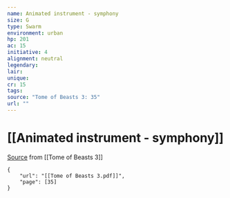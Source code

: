 ```yaml
---
name: Animated instrument - symphony
size: G
type: Swarm
environment: urban
hp: 201
ac: 15
initiative: 4
alignment: neutral
legendary: 
lair: 
unique: 
cr: 15
tags: 
source: "Tome of Beasts 3: 35"
url: ""
---
```

# [[Animated instrument - symphony]]

[Source](zotero://open-pdf/library/items/BLGR9HVR?page=35) from [[Tome of Beasts 3]]

```pdf
{
	"url": "[[Tome of Beasts 3.pdf]]",
	"page": [35]
}
```

